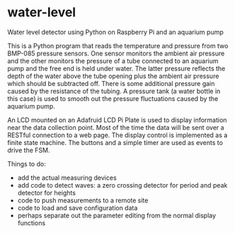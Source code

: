 # water-level
Water level detector using Python on Raspberry Pi and an aquarium pump

This is a Python program that reads the temperature and pressure from two BMP-085 pressure sensors. One sensor monitors the
ambient air pressure and the other monitors the pressure of a tube connected to an aquarium pump and the free end is held
under water. The latter pressure reflects the depth of the water above the tube opening plus the ambient air pressure which
should be subtracted off. There is some additional pressure gain caused by the resistance of the tubing. A pressure tank (a
water bottle in this case) is used to smooth out the pressure fluctuations caused by the aquarium pump.

An LCD mounted on an Adafruid LCD Pi Plate is used to display information near the data collection point. Most of the time the
data will be sent over a RESTful connection to a web page. The display control is implemented as a finite state machine. The
buttons and a simple timer are used as events to drive the FSM.

Things to do:
- add the actual measuring devices
- add code to detect waves: a zero crossing detector for period and peak detector for heights
- code to push measurements to a remote site
- code to load and save configuration data
- perhaps separate out the parameter editing from the normal display functions
